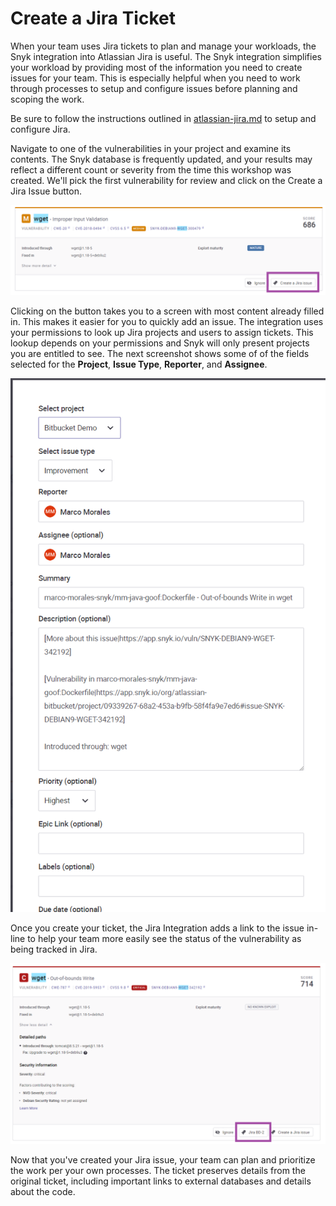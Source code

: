 # Create a Jira Ticket

When your team uses Jira tickets to plan and manage your workloads, the Snyk integration into Atlassian Jira is useful.  The Snyk integration simplifies your workload by providing most of the information you need to create issues for your team.  This is especially helpful when you need to work through processes to setup and configure issues before planning and scoping the work.

Be sure to follow the instructions outlined in [atlassian-jira.md](../../../getting-started/atlassian-integrations/atlassian-jira.md "mention") to setup and configure Jira.

Navigate to one of the vulnerabilities in your project and examine its contents.  The Snyk database is frequently updated, and your results may reflect a different count or severity from the time this workshop was created.  We'll pick the first vulnerability for review and click on the Create a Jira Issue button.

![](<../../../../.gitbook/assets/image (68).png>)

Clicking on the button takes you to a screen with most content already filled in.  This makes it easier for you to quickly add an issue.  The integration uses your permissions to look up Jira projects and users to assign tickets.  This lookup depends on your permissions and Snyk will only present projects you are entitled to see.  The next screenshot shows some of of the fields selected for the **Project**, **Issue Type**, **Reporter**, and **Assignee**.

![](<../../../../.gitbook/assets/image (90).png>)

Once you create your ticket, the Jira Integration adds a link to the issue in-line to help your team more easily see the status of the vulnerability as being tracked in Jira.

![](<../../../../.gitbook/assets/image (79).png>)

Now that you've created your Jira issue, your team can plan and prioritize the work per your own processes.  The ticket preserves details from the original ticket, including important links to external databases and details about the code.

